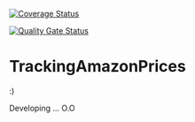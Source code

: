 [![Coverage Status](https://coveralls.io/repos/github/RamonMartinezNieto/TrackingAmazonPrices/badge.svg)](https://coveralls.io/github/RamonMartinezNieto/TrackingAmazonPrices)

[![Quality Gate Status](https://sonarcloud.io/api/project_badges/measure?project=RamonMartinezNieto_TrackingAmazonPrices&metric=alert_status)](https://sonarcloud.io/summary/new_code?id=RamonMartinezNieto_TrackingAmazonPrices)

# TrackingAmazonPrices

:)

Developing ... O.O
